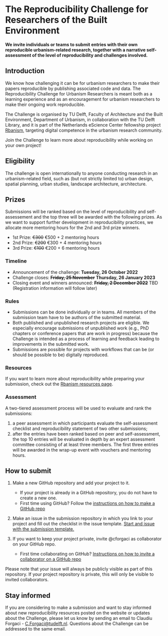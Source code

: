 # The Reproducibility Challenge for Researchers of the Built Environment

**We invite individuals or teams to submit entries with their own reproducible urbanism-related research, together with a narrative self-assessment of the level of reproducibility and challenges involved.** 

## Introduction
We know how challenging it can be for urbanism researchers to make their papers reproducible by publishing associated code and data. The Reproducibility Challenge for Urbanism Researchers is meant both as a learning experience and as an encouragement for urbanism researchers to make their ongoing work reproducible.

The Challenge is organised by TU Delft, Faculty of Architecture and the Built Environment, Department of Urbanism, in collaboration with the TU Delft Library, and it is part of the Netherlands eScience Center fellowship project [Rbanism](https://www.esciencecenter.nl/claudiu-forgaci/), targeting digital competence in the urbanism research community.

Join the Challenge to learn more about reproducibility while working on your own project!

## Eligibility
The challenge is open internationally to anyone conducting research in an urbanism-related field, such as (but not strictly limited to) urban design, spatial planning, urban studies, landscape architecture, architecture.

## Prizes
Submissions will be ranked based on the level of reproducibility and self-assessement and the top three will be awarded with the following prizes. As we want to support further development in reproducibility practices, we allocate more mentoring hours for the 2nd and 3rd prize winners.

- 1st Prize: ~~€300~~ €500 + 2 mentoring hours
- 2nd Prize: ~~€200~~ €300 + 4 mentoring hours
- 3rd Prize: ~~€100~~ €200 + 6 mentoring hours

### Timeline
- Announcement of the challenge: **Tuesday, 26 October 2022**
- Challenge closes: ~~**Friday, 25 November**~~ **Thursday, 26 January 2023**
- Closing event and winners announced: ~~**Friday, 2 December 2022**~~ TBD (Registration information will follow later)

### Rules
- Submissions can be done individually or in teams. All members of the submission team have to be authors of the submitted material.
- Both published and unpublished research projects are eligible. We especially encourage submissions of unpublished work (e.g., PhD chapters or conference papers that are work in progress) because the Challenge is intended as a process of learning and feedback leading to improvements in the submitted work.
- Submissions are possible for projects with workflows that can be (or should be possible to be) digitally reproduced.

### Resources
If you want to learn more about reproducibility while preparing your submission, check out the [Rbanism resources page](https://rbanism.github.io/Rbanism/resources.html).

### Assessment
A two-tiered assessment process will be used to evaluate and rank the submissions:

1. a peer assessment in which participants evaluate the self-assessment checklist and reproducibility statement of two other submissions;
2. after the entries have been ranked based on peer and self-assessment, the top 10 entries will be evaluated in depth by an expert assessment committee consisting of at least three members. The first three entries will be awarded in the wrap-up event with vouchers and mentoring hours.

## How to submit

1. Make a new GitHub repository and add your project to it.
    
    - If your project is already in a GitHub repository, you do not have to create a new one. 
    - First time using GitHub? Follow the [instructions on how to make a GitHub repo](https://docs.github.com/en/get-started/quickstart/create-a-repo)

2. Make an issue in the submission repository in which you link to your project and fill out the checklist in the issue template. [Start and issue with the submission template.](https://github.com/Rbanism/repro-challenge/issues/new/choose)

3. If you want to keep your project private, invite @cforgaci as collaborator on your GitHub repo.

    - First time collaborating on GitHub? [Instructions on how to invite a collaborator on a GitHub repo](https://docs.github.com/en/account-and-profile/setting-up-and-managing-your-personal-account-on-github/managing-access-to-your-personal-repositories/inviting-collaborators-to-a-personal-repository)

Please note that your issue will always be publicly visible as part of this repository. If your project repository is private, this will only be visible to invited collaborators.

## Stay informed

If you are considering to make a submission and want to stay informed about new reproducibility resources posted on the website or updates about the Challenge, please let us know by sending an email to Claudiu Forgaci - C.Forgaci@tudelft.nl. Questions about the Challenge can be addressed to the same email.







